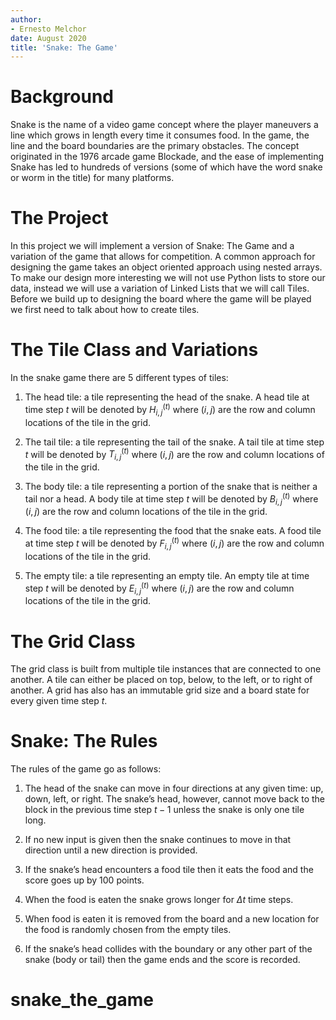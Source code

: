 ```yaml
---
author:
- Ernesto Melchor
date: August 2020
title: 'Snake: The Game'
---
```


Background
==========

Snake is the name of a video game concept where the player maneuvers a
line which grows in length every time it consumes food. In the game, the
line and the board boundaries are the primary obstacles. The concept
originated in the 1976 arcade game Blockade, and the ease of
implementing Snake has led to hundreds of versions (some of which have
the word snake or worm in the title) for many platforms.

The Project
===========

In this project we will implement a version of Snake: The Game and a
variation of the game that allows for competition. A common approach for
designing the game takes an object oriented approach using nested
arrays. To make our design more interesting we will not use Python lists
to store our data, instead we will use a variation of Linked Lists that
we will call Tiles. Before we build up to designing the board where the
game will be played we first need to talk about how to create tiles.

The Tile Class and Variations
=============================

In the snake game there are 5 different types of tiles:

1.  The head tile: a tile representing the head of the snake. A head
    tile at time step $t$ will be denoted by $H_{i,j}^{(t)}$ where
    $(i, j)$ are the row and column locations of the tile in the grid.

2.  The tail tile: a tile representing the tail of the snake. A tail
    tile at time step $t$ will be denoted by $T_{i,j}^{(t)}$ where
    $(i, j)$ are the row and column locations of the tile in the grid.

3.  The body tile: a tile representing a portion of the snake that is
    neither a tail nor a head. A body tile at time step $t$ will be
    denoted by $B_{i,j}^{(t)}$ where $(i, j)$ are the row and column
    locations of the tile in the grid.

4.  The food tile: a tile representing the food that the snake eats. A
    food tile at time step $t$ will be denoted by $F_{i,j}^{(t)}$ where
    $(i, j)$ are the row and column locations of the tile in the grid.

5.  The empty tile: a tile representing an empty tile. An empty tile at
    time step $t$ will be denoted by $E_{i,j}^{(t)}$ where $(i, j)$ are
    the row and column locations of the tile in the grid.

The Grid Class
==============

The grid class is built from multiple tile instances that are connected
to one another. A tile can either be placed on top, below, to the left,
or to right of another. A grid has also has an immutable grid size and a
board state for every given time step $t$.

Snake: The Rules
================

The rules of the game go as follows:

1.  The head of the snake can move in four directions at any given time:
    up, down, left, or right. The snake’s head, however, cannot move
    back to the block in the previous time step $t-1$ unless the snake
    is only one tile long.

2.  If no new input is given then the snake continues to move in that
    direction until a new direction is provided.

3.  If the snake’s head encounters a food tile then it eats the food and
    the score goes up by $100$ points.

4.  When the food is eaten the snake grows longer for $\Delta t$ time
    steps.

5.  When food is eaten it is removed from the board and a new location
    for the food is randomly chosen from the empty tiles.

6.  If the snake’s head collides with the boundary or any other part of
    the snake (body or tail) then the game ends and the score is
    recorded.
# snake_the_game
